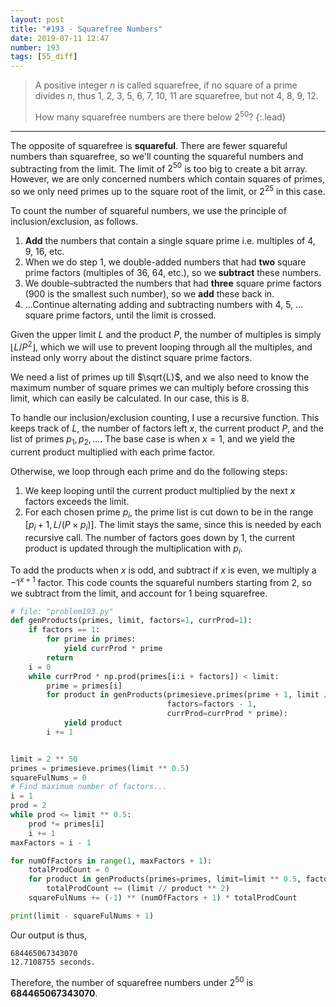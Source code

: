 ```yaml
---
layout: post
title: "#193 - Squarefree Numbers"
date: 2019-07-11 12:47
number: 193
tags: [55_diff]
---
```

> A positive integer $n$ is called squarefree, if no square of a prime divides $n$, thus 1, 2, 3, 5, 6, 7, 10, 11 are squarefree, but not 4, 8, 9, 12.
>
> How many squarefree numbers are there below $2^{50}$?
{:.lead}
* * *

The opposite of squarefree is **squareful**. There are fewer squareful numbers than squarefree, so we'll counting the squareful numbers and subtracting from the limit. The limit of $2^{50}$ is too big to create a bit array. However, we are only concerned numbers which contain squares of primes, so we only need primes up to the square root of the limit, or $2^{25}$ in this case.

To count the number of squareful numbers, we use the principle of inclusion/exclusion, as follows.
1. **Add** the numbers that contain a single square prime i.e. multiples of 4, 9, 16, etc.
2. When we do step 1, we double-added numbers that had **two** square prime factors (multiples of 36, 64, etc.), so we **subtract** these numbers. 
3. We double-subtracted the numbers that had **three** square prime factors (900 is the smallest such number), so we **add** these back in.
4. ...Continue alternating adding and subtracting numbers with 4, 5, … square prime factors, until the limit is crossed.

Given the upper limit $L$ and the product $P$, the number of multiples is simply $\lfloor L/P^2\rfloor$, which we will use to prevent looping through all the multiples, and instead only worry about the distinct square prime factors.

We need a list of primes up till $\sqrt{L}$, and we also need to know the maximum number of square primes we can multiply before crossing this limit, which can easily be calculated. In our case, this is 8.

To handle our inclusion/exclusion counting, I use a recursive function. This keeps track of $L$, the number of factors left $x$, the current product $P$, and the list of primes $p_1, p_2,\dots$. The base case is when $x=1$, and we yield the current product multiplied with each prime factor.

Otherwise, we loop through each prime and do the following steps:
1. We keep looping until the current product multiplied by the next $x$ factors exceeds the limit.
2. For each chosen prime $p_i$, the prime list is cut down to be in the range $[p_i+1,L/(P\times p_i)]$. The limit stays the same, since this is needed by each recursive call. The number of factors goes down by 1, the current product is updated through the multiplication with $p_i$.

To add the products when $x$ is odd, and subtract if $x$ is even, we multiply a $-1^{x+1}$ factor. This code counts the squareful numbers starting from 2, so we subtract from the limit, and account for 1 being squarefree.
```python
# file: "problem193.py"
def genProducts(primes, limit, factors=1, currProd=1):
    if factors == 1:
        for prime in primes:
            yield currProd * prime
        return
    i = 0
    while currProd * np.prod(primes[i:i + factors]) < limit:
        prime = primes[i]
        for product in genProducts(primesieve.primes(prime + 1, limit / (currProd * prime)), limit=limit,
                                   factors=factors - 1,
                                   currProd=currProd * prime):
            yield product
        i += 1


limit = 2 ** 50
primes = primesieve.primes(limit ** 0.5)
squareFulNums = 0
# Find maximum number of factors...
i = 1
prod = 2
while prod <= limit ** 0.5:
    prod *= primes[i]
    i += 1
maxFactors = i - 1

for numOfFactors in range(1, maxFactors + 1):
    totalProdCount = 0
    for product in genProducts(primes=primes, limit=limit ** 0.5, factors=numOfFactors, currProd=1):
        totalProdCount += (limit // product ** 2)
    squareFulNums += (-1) ** (numOfFactors + 1) * totalProdCount

print(limit - squareFulNums + 1)
```
Our output is thus,
```
684465067343070
12.7108755 seconds.
```
Therefore, the number of squarefree numbers under $2^{50}$ is **684465067343070**.
